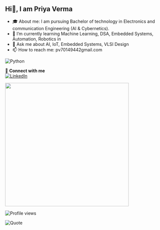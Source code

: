 ##                                       Hi👋, I am Priya Verma

- 🎓 About me: I am pursuing Bachelor of technology in Electronics and communication Engineering (AI & Cybernetics).
- 🔭 I’m currently learning Machine Learning, DSA, Embedded Systems, Automation, Robotics in 
- 💬 Ask me about AI, IoT, Embedded Systems, VLSI Design
- 📫 How to reach me: pv70149442gmail.com

![Python](https://img.shields.io/badge/Python-3776AB?style=for-the-badge&logo=python&logoColor=white)

🔗 **Connect with me**  
[![LinkedIn](https://img.shields.io/badge/LinkedIn-blue?style=flat-square&logo=linkedin)]([https://www.linkedin.com/in/priya-v-58a28b251]) 

<img src="https://your-image-link.com" width="400"/>

![Profile views](https://komarev.com/ghpvc/?username=yourusername&style=flat-square)

![Quote](https://github-readme-quotes.herokuapp.com/quote?theme=dark)


